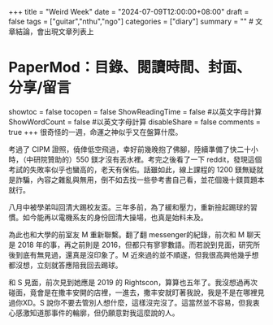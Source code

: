 +++
title = "Weird Week"
date = "2024-07-09T12:00:00+08:00"
draft = false
tags = ["guitar","nthu","ngo"]
categories = ["diary"]
summary = ""  # 文章結論，會出現文章列表上
# PaperMod：目錄、閱讀時間、封面、分享/留言
showtoc = false
tocopen = false
ShowReadingTime = false #以英文字母計算
ShowWordCount = false #以英文字母計算
disableShare = false
comments = true
+++
很奇怪的一週，命運之神似乎又在盤算什麼。


考過了 CIPM 證照，僥倖低空飛過，幸好前幾晚抱了佛腳，陸續準備了快二十小時，（中研院贊助的）550 鎂才沒有丟水裡。考完之後看了一下 reddit，發現這個考試的失敗率似乎也蠻高的，老天有保佑。話雖如此，線上課程的 1200 鎂無疑就是詐騙，內容之雜亂與無用，倒不如去找一些參考書自己看，並花個幾十鎂買題本就行。


八月中被學弟叫回清大踢校友盃。三年多前，為了緩和壓力，重新撿起踢球的習慣。如今能再以電機系友的身份回清大操場，也真是始料未及。


為此也和大學的前室友 M 重新聯繫。翻了翻 messenger的紀錄，前次和 M 聊天是 2018 年的事，再之前則是 2016，但都只有寥寥數語。而若說到見面，研究所後到底有無見過，還真是沒印象了。M 近來過的並不順遂，但我很高興他幾乎想都沒想，立刻就答應陪我回去踢球。


和 S 見面，前次見到她應是 2019 的 Rightscon，算算也五年了。我沒想過再次碰面，竟會是在撒丰安開的店裡，一進去，撒丰安就盯著我說，我是不是在哪裡見過你XD。S 說你不要去管別人想什麼，這樣沒完沒了。這當然並不容易，但我衷心感激知道那事件的輪廓，但仍願意對我這麼說的人。